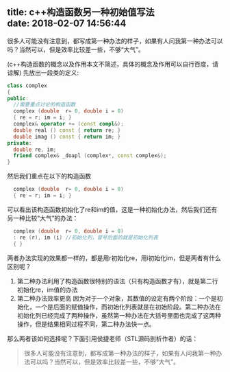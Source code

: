 title: c++构造函数另一种初始值写法  
date: 2018-02-07 14:56:44
-----------------------------------
很多人可能没有注意到，都写成第一种办法的样子，如果有人问我第一种办法可以吗？当然可以，但是效率比较差一些，不够“大气”。
<!-- more -->
(c++构造函数的概念以及作用本文不简述，具体的概念及作用可以自行百度，请谅解)
先放出一段类的定义:
```c++
class complex
{
public:
  //需要重点讨论的构造函数
  complex (double  r= 0, double i = 0)
  { re = r; im = i; }
  complex& operator += (const compl&);
  double real () const { return re; }
  double imag () const { return im; }
private:
  double re, im;
  friend complex& _doapl (complex*, const complex&);
}
```
然后我们重点在以下的构造函数
```c++
  complex (double  r= 0, double i = 0)
  { re = r; im = i; }
  ```
  可以看出该构造函数初始化了re和im的值，这是一种初始化办法，然后我们还有另一种比较“大气”的办法：
  ```c++
    complex (double  r= 0, double i = 0)
    : re (r), im (i) //初始化列，冒号后面的就是初始化列表
    { }
```
两者办法实现的效果都一样的，都是用r初始化re，用i初始化im，但是两者有什么区别呢？
1. 第二种办法利用了构造函数很特别的语法（只有构造函数才有），就是第二行初始化re，im值的办法
2. 第二种办法效率更高
因为对于一个对象，其数值的设定有两个阶段：一个是初始化，一个是后面的赋值操作，而初始化列表就是在初始阶段。第二种办法在初始化列已经完成了两种操作，虽然第一种办法在大括号里面也完成了这两种操作，但是结果相同过程不同，第二种办法快一点。

那么两者该如何选择呢？下面引用侯捷老师（STL源码剖析作者）的话：
> 很多人可能没有注意到，都写成第一种办法的样子，如果有人问我第一种办法可以吗？当然可以，但是效率比较差一些，不够“大气”。